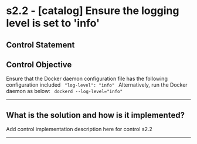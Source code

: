 # s2.2 - \[catalog\] Ensure the logging level is set to 'info'

## Control Statement

## Control Objective

Ensure that the Docker daemon configuration file has the following configuration included    ```  "log-level": "info"  ```    Alternatively, run the Docker daemon as below:  ```  dockerd --log-level="info"  ```

______________________________________________________________________

## What is the solution and how is it implemented?

Add control implementation description here for control s2.2

______________________________________________________________________
